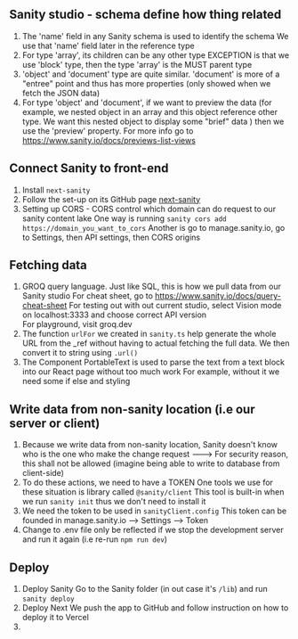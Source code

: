 ## Sanity studio - schema define how thing related

1. The 'name' field in any Sanity schema is used to identify the schema
   We use that 'name' field later in the reference type
2. For type 'array', its children can be any other type
   EXCEPTION is that we use 'block' type, then the type 'array' is the MUST parent type
3. 'object' and 'document' type are quite similar.
   'document' is more of a "entree" point and thus has more properties (only showed when we fetch the JSON data)
4. For type 'object' and 'document', if we want to preview the data
   (for example, we nested object in an array and this object reference other type. We want this nested object to display some "brief" data ) then we use the 'preview' property.
   For more info go to https://www.sanity.io/docs/previews-list-views

## Connect Sanity to front-end

1. Install `next-sanity`
2. Follow the set-up on its GitHub page [next-sanity](https://github.com/sanity-io/next-sanity)
3. Setting up CORS - CORS control which domain can do request to our sanity content lake
   One way is running `sanity cors add https://domain_you_want_to_cors`
   Another is go to manage.sanity.io, go to Settings, then API settings, then CORS origins

## Fetching data

1. GROQ query language.
   Just like SQL, this is how we pull data from our Sanity studio
   For cheat sheet, go to https://www.sanity.io/docs/query-cheat-sheet
   For testing out with out current studio, select Vision mode on localhost:3333 and choose correct API version  
   For playground, visit groq.dev
2. The function `urlFor` we created in `sanity.ts` help generate the whole URL from the \_ref without having to actual fetching the full data.
   We then convert it to string using `.url()`
3. The Component PortableText is used to parse the text from a text block into our React page without too much work
   For example, without it we need some if else and styling

## Write data from non-sanity location (i.e our server or client)

1. Because we write data from non-sanity location, Sanity doesn't know who is the one who make the change request
   ---> For security reason, this shall not be allowed (imagine being able to write to database from client-side)
2. To do these actions, we need to have a TOKEN
   One tools we use for these situation is library called `@sanity/client`
   This tool is built-in when we run `sanity init` thus we don't need to install it
3. We need the token to be used in `sanityClient.config`
   This token can be founded in manage.sanity.io --> Settings --> Token
4. Change to .env file only be reflected if we stop the development server and run it again
   (i.e re-run `npm run dev`)

## Deploy

1. Deploy Sanity
   Go to the Sanity folder (in out case it's `/lib`) and run `sanity deploy`
2. Deploy Next
   We push the app to GitHub and follow instruction on how to deploy it to Vercel
3.
